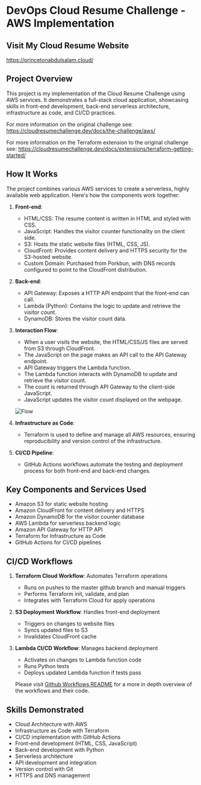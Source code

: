 # DevOps Cloud Resume Challenge - AWS Implementation

## Visit My Cloud Resume Website
https://princetonabdulsalam.cloud/

## Project Overview
This project is my implementation of the Cloud Resume Challenge using AWS services. It demonstrates a full-stack cloud application, showcasing skills in front-end development, back-end serverless architecture, infrastructure as code, and CI/CD practices.

For more information on the original challenge see:
https://cloudresumechallenge.dev/docs/the-challenge/aws/

For more information on the Terraform extension to the original challenge see: https://cloudresumechallenge.dev/docs/extensions/terraform-getting-started/

## How It Works
The project combines various AWS services to create a serverless, highly available web application. Here's how the components work together:

1. **Front-end**:
   - HTML/CSS: The resume content is written in HTML and styled with CSS.
   - JavaScript: Handles the visitor counter functionality on the client side.
   - S3: Hosts the static website files (HTML, CSS, JS).
   - CloudFront: Provides content delivery and HTTPS security for the S3-hosted website.
   - Custom Domain: Purchased from Porkbun, with DNS records configured to point to the CloudFront distribution.


2. **Back-end**:
   - API Gateway: Exposes a HTTP API endpoint that the front-end can call.
   - Lambda (Python): Contains the logic to update and retrieve the visitor count.
   - DynamoDB: Stores the visitor count data.

3. **Interaction Flow**:
   - When a user visits the website, the HTML/CSS/JS files are served from S3 through CloudFront.
   - The JavaScript on the page makes an API call to the API Gateway endpoint.
   - API Gateway triggers the Lambda function.
   - The Lambda function interacts with DynamoDB to update and retrieve the visitor count.
   - The count is returned through API Gateway to the client-side JavaScript.
   - JavaScript updates the visitor count displayed on the webpage.

   ![Flow](https://github.com/Princeton45/DevOps-Cloud-Resume-Challenge/blob/master/images/image(1).png)

4. **Infrastructure as Code**:
   - Terraform is used to define and manage all AWS resources, ensuring reproducibility and version control of the infrastructure.

5. **CI/CD Pipeline**:
   - GitHub Actions workflows automate the testing and deployment process for both front-end and back-end changes.

## Key Components and Services Used
- Amazon S3 for static website hosting
- Amazon CloudFront for content delivery and HTTPS
- Amazon DynamoDB for the visitor counter database
- AWS Lambda for serverless backend logic
- Amazon API Gateway for HTTP API
- Terraform for Infrastructure as Code
- GitHub Actions for CI/CD pipelines

## CI/CD Workflows
1. **Terraform Cloud Workflow**: Automates Terraform operations
   - Runs on pushes to the master github branch and manual triggers
   - Performs Terraform init, validate, and plan
   - Integrates with Terraform Cloud for apply operations

2. **S3 Deployment Workflow**: Handles front-end deployment
   - Triggers on changes to website files
   - Syncs updated files to S3
   - Invalidates CloudFront cache

3. **Lambda CI/CD Workflow**: Manages backend deployment
   - Activates on changes to Lambda function code
   - Runs Python tests
   - Deploys updated Lambda function if tests pass

   Please visit [Github Workflows README](https://github.com/Princeton45/DevOps-Cloud-Resume-Challenge/tree/master/.github/workflows) for a more in depth overview of the workflows and their code.

## Skills Demonstrated
- Cloud Architecture with AWS
- Infrastructure as Code with Terraform
- CI/CD implementation with GitHub Actions
- Front-end development (HTML, CSS, JavaScript)
- Back-end development with Python
- Serverless architecture
- API development and integration
- Version control with Git
- HTTPS and DNS management


